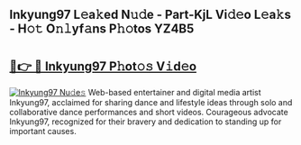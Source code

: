 ## Inkyung97 L𝚎a𝚔ed N𝚞𝚍e - Part-KjL Vi𝚍𝚎o L𝚎a𝚔s - H𝚘𝚝 O𝚗𝚕yf𝚊ns P𝚑𝚘tos YZ4B5

# <h2><a href="http://kf485y.oniu.top/?m=Inkyung97">🔗👉 🔴 Inkyung97 P𝚑ot𝚘𝚜 V𝚒d𝚎o</a></h2>

[![Inkyung97 Nu𝚍e𝚜](https://i.imgur.com/0qMVB7G.gif)](http://kf485y.oniu.top/?m=Inkyung97)
Web-based entertainer and digital media artist Inkyung97, acclaimed for sharing dance and lifestyle ideas through solo and collaborative dance performances and short videos. Courageous advocate Inkyung97, recognized for their bravery and dedication to standing up for important causes.  
